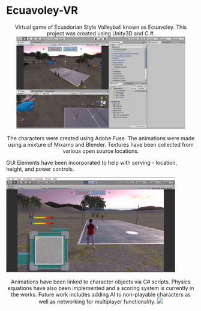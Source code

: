 # Ecuavoley-VR

<p align="center">
Virtual game of Ecuadorian Style Volleyball known as Ecuavoley. This project was created using Unity3D and C #.

  <img src="https://github.com/moonbeam5115/Ecuavoley-VR/blob/main/img/UnityGUI.JPG" width="450">
</p>


<p align="center">
The characters were created using Adobe Fuse. The animations were made using a mixture of Mixamo and Blender.  
Textures have been collected from various open source locations.  

GUI Elements have been incorporated to help with serving - location, height, and power controls.

  <img src="https://github.com/moonbeam5115/Ecuavoley-VR/blob/main/img/serveGIF.gif" width="450">
</p>

<p align="center">
Animations have been linked to character objects via C# scripts. Physics equations have also been implemented  
and a scoring system is currently in the works. Future work includes adding AI to non-playable characters as  
well as networking for multiplayer functionality.

  <img src="https://github.com/moonbeam5115/Ecuavoley-VR/blob/main/img/walkingGIF.gif" width="450">
</p>
